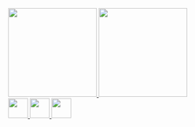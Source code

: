    <div>
        <a href="https://github.com/JuanPinheiroFIAP">
        <img height="180em" src="https://github-readme-stats.vercel.app/api/top-langs/?username=JuanPinheiroFIAP&layout=compact&langs_count=7&theme=codeSTACKr"/>
        <img height="180em" src="https://github-readme-stats.vercel.app/api?username=JuanPinheiroFIAP&show_icons=true&theme=codeSTACKr&include_all_commits=true&count_private=true"/>
   </div>
    
  <div aling="center" style="display: inline_block">
        <img aling="center" src="https://tenor.com/pt-BR/view/rolling-cat-cat-rolling-rainbow-gif-22772940/h1.gif" width="40" height="40">
        <img aling="center"src="https://cdn.jsdelivr.net/gh/devicons/devicon/icons/python/python-original.svg" width="40" height="40"/>
        <img aling="center" src="https://cdn.jsdelivr.net/gh/devicons/devicon/icons/git/git-original.svg" width="40" height="40"/>
   </div>
     
              
      
